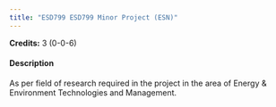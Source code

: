 ```yaml
---
title: "ESD799 ESD799 Minor Project (ESN)"
---
```

**Credits:** 3 (0-0-6)

#### Description
As per field of research required in the project in the area of Energy & Environment Technologies and Management.